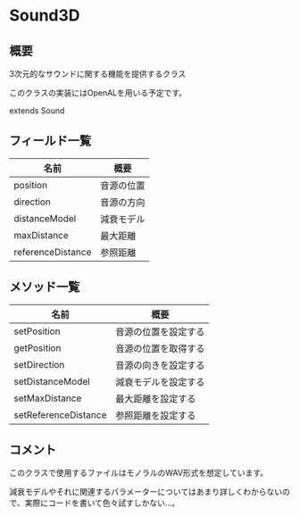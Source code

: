 # Sound3D

## 概要

3次元的なサウンドに関する機能を提供するクラス

このクラスの実装にはOpenALを用いる予定です。

extends Sound

## フィールド一覧

| 名前              | 概要       |
| ----------------- | ---------- |
| position          | 音源の位置 |
| direction         | 音源の方向 |
| distanceModel     | 減衰モデル |
| maxDistance       | 最大距離   |
| referenceDistance | 参照距離   |

## メソッド一覧

| 名前                 | 概要                 |
| -------------------- | -------------------- |
| setPosition          | 音源の位置を設定する |
| getPosition          | 音源の位置を取得する |
| setDirection         | 音源の向きを設定する |
| setDistanceModel     | 減衰モデルを設定する |
| setMaxDistance       | 最大距離を設定する   |
| setReferenceDistance | 参照距離を設定する   |

## コメント

このクラスで使用するファイルはモノラルのWAV形式を想定しています。

減衰モデルやそれに関連するパラメーターについてはあまり詳しくわからないので、実際にコードを書いて色々試すしかない...。

